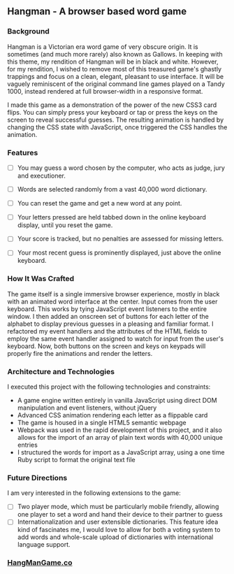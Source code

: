 ## Hangman - A browser based word game

### Background

Hangman is a Victorian era word game of very obscure origin. It is sometimes (and much more rarely) also known as Gallows.
In keeping with this theme, my rendition of Hangman will be in black and white. However, for my rendition, I wished to remove most of this treasured game's ghastly trappings and focus on a clean, elegant, pleasant to use interface. It will be vaguely reminiscent of the original command line games played on a Tandy 1000, instead rendered at full browser-width in a responsive format.

I made this game as a demonstration of the power of the new CSS3 card flips. You can simply press your keyboard or tap or press the keys on the screen to reveal successful guesses. The resulting animation is handled by changing the CSS state with JavaScript, once triggered the CSS handles the animation.

### Features

- [ ] You may guess a word chosen by the computer, who acts as judge, jury and executioner.
- [ ] Words are selected randomly from a vast 40,000 word dictionary.
- [ ] You can reset the game and get a new word at any point.
- [ ] Your letters pressed are held tabbed down in the online keyboard display, until you reset the game.
- [ ] Your score is tracked, but no penalties are assessed for missing letters.
- [ ] Your most recent guess is prominently displayed, just above the online keyboard.


### How It Was Crafted

The game itself is a single immersive browser experience, mostly in black with an animated word interface at the center.
Input comes from the user keyboard. This works by tying JavaScript event listeners to the entire window. I then added an onscreen set of buttons for each letter of the alphabet to display previous guesses in a pleasing and familiar format. I refactored my event handlers and the attributes of the HTML fields to employ the same event handler assigned to watch for input from the user's keyboard. Now, both buttons on the screen and keys on keypads will properly fire the animations and render the letters.

### Architecture and Technologies

I executed this project with the following technologies and constraints:

- A game engine written entirely in vanilla JavaScript using direct DOM manipulation and event listeners, without jQuery
- Advanced CSS animation rendering each letter as a flippable card
- The game is housed in a single HTML5 semantic webpage
- Webpack was used in the rapid development of this project, and it also allows for the import of an array of plain text words with 40,000 unique entries
- I structured the words for import as a JavaScript array, using a one time Ruby script to format the original text file

### Future Directions
I am very interested in the following extensions to the game:
- [ ] Two player mode, which must be particularly mobile friendly, allowing one player to set a word and hand their device to their partner to guess
- [ ] Internationalization and user extensible dictionaries. This feature idea kind of fascinates me, I would love to allow for both a voting system to add words and whole-scale upload of dictionaries with international language support.

### [HangManGame.co](http://www.hangmangame.co)
